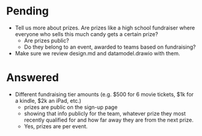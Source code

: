 # Pending
- Tell us more about prizes.  Are prizes like a high school fundraiser where everyone who sells this much candy gets a certain prize?  
  - Are prizes public?
  - Do they belong to an event, awarded to teams based on fundraising?
- Make sure we review design.md and datamodel.drawio with them.

# Answered
- Different fundraising tier amounts (e.g. $500 for 6 movie tickets, $1k for a kindle, $2k an iPad, etc.)
  - prizes are public on the sign-up page
  - showing that info publicly for the team, whatever prize they most recently qualified for and how far away they are from the next prize.
  - Yes, prizes are per event.  
